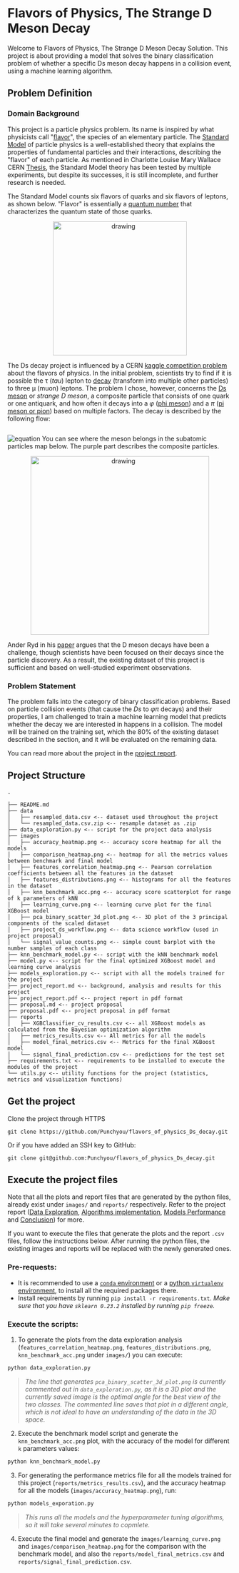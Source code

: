 # Flavors of Physics, The Strange D Meson Decay
Welcome to Flavors of Physics, The Strange D Meson Decay Solution. This project is about providing a model that solves the binary classification problem of whether a specific Ds meson decay happens in a collision event, using a machine learning algorithm.

## Problem Definition
### Domain Background

This project is a particle physics problem. Its name is inspired by what physicists call "[flavor](https://en.wikipedia.org/wiki/Flavour_(particle_physics))", the species of an elementary particle. The  [Standard Model](https://en.wikipedia.org/wiki/Standard_Model) of particle physics is a well-established theory that explains the properties of fundamental particles and their interactions, describing the "flavor" of each particle. As mentioned in Charlotte Louise Mary Wallace CERN [Thesis](https://cds.cern.ch/record/2196092/files/CERN-THESIS-2016-064.pdf), the Standard Model theory has been tested by multiple experiments, but despite its successes, it is still incomplete, and further research is needed. 

The Standard Model counts six flavors of quarks and six flavors of leptons, as shown below. "Flavor" is essentially a [quantum number](https://en.wikipedia.org/wiki/Flavour_(particle_physics)#Quantum_numbers) that characterizes the quantum state of those quarks.

<div align="center">
<img src="https://upload.wikimedia.org/wikipedia/commons/thumb/0/00/Standard_Model_of_Elementary_Particles.svg/1024px-Standard_Model_of_Elementary_Particles.svg.png" alt="drawing" width="300"/>
</div>

 The Ds decay project is influenced by a CERN [kaggle competition problem](https://www.kaggle.com/c/flavours-of-physics/overview/description) about the flavors of physics. In the initial problem, scientists try to find if it is possible the τ (*tau*) lepton to [decay](https://en.wikipedia.org/wiki/Particle_decay) (transform into multiple other particles) to three μ (muon) leptons. The problem I chose, however, concerns the [Ds meson](https://en.wikipedia.org/wiki/D_meson) or *strange D meson*, a composite particle that consists of one quark or one antiquark, and how often it decays into a *φ* ([phi meson](https://en.wikipedia.org/wiki/Phi_meson)) and a *π* ([pi meson or pion](https://en.wikipedia.org/wiki/Pion)) based on multiple factors. The decay is described by the following flow:

<div style="text-align:center" colour="blue">
<img src="https://latex.codecogs.com/svg.latex?\Large&space;D_{s}\to\phi\pi" title=""/>
</div>

![equation](https://latex.codecogs.com/svg.latex?\Large&space;D_{s}\to\phi\pi)
You can see where the meson belongs in the subatomic particles map below. The purple part describes the composite particles.

<div align="center">
<img src="https://upload.wikimedia.org/wikipedia/commons/thumb/7/7f/Particle_overview.svg/1920px-Particle_overview.svg.png" alt="drawing" width="400"/>
</div>

Ander Ryd in his [paper](https://wiki.classe.cornell.edu/pub/People/AndersRyd/DHadRMP.pdf) argues that the D meson decays have been a challenge, though scientists have been focused on their decays since the particle discovery. As a result, the existing dataset of this project is sufficient and based on well-studied experiment observations.


### Problem Statement

The problem falls into the category of binary classification problems. Based on particle collision events (that cause the *Ds* to *φπ* decays) and their properties, I am challenged to train a machine learning model that predicts whether the decay we are interested in happens in a collision. The model will be trained on the training set, which the 80% of the existing dataset described in the section, and it will be evaluated on the remaining data.

You can read more about the project in the [project report](https://github.com/Punchyou/flavors_of_physics_Ds_decay/blob/master/project_report.md).
## Project Structure
```git
.

├── README.md
├── data
│   ├── resampled_data.csv <-- dataset used throughout the project 
│   └── resampled_data.csv.zip <-- resample dataset as .zip
├── data_exploration.py <-- script for the project data analysis
├── images
│   ├── accuracy_heatmap.png <-- accuracy score heatmap for all the models
│   ├── comparison_heatmap.png <-- heatmap for all the metrics values between benchmark and final model
│   ├── features_correlation_heatmap.png <-- Pearson correlation coefficients between all the features in the dataset
│   ├── features_distributions.png <-- histograms for all the features in the dataset
│   ├── knn_benchmark_acc.png <-- accuracy score scatterplot for range of k parameters of kNN
│   ├── learning_curve.png <-- learning curve plot for the final XGBoost model
│   ├── pca_binary_scatter_3d_plot.png <-- 3D plot of the 3 principal components of the scaled dataset
│   ├── project_ds_workflow.png <-- data science workflow (used in project proposal)
│   └── signal_value_counts.png <-- simple count barplot with the number samples of each class
├── knn_benchmark_model.py <-- script with the kNN benchmark model
├── model.py <-- script for the final optimized XGBoost model and learning curve analysis
├── models_exploration.py <-- script with all the models trained for the project
├── project_report.md <-- background, analysis and results for this project
├── project_report.pdf <-- project report in pdf format
├── proposal.md <-- project proposal
├── proposal.pdf <-- project proposal in pdf format
├── reports
│   ├── XGBClassifier_cv_results.csv <-- all XGBoost models as calculated from the Bayesian optimization algorithm
│   ├── metrics_results.csv <-- All metrics for all the models
│   ├── model_final_metrics.csv <-- Metrics for the final XGBoost model
│   └── signal_final_prediction.csv <-- predictions for the test set
├── requirements.txt <-- requirements to be installed to execute the modules of the project
└── utils.py <-- utility functions for the project (statistics, metrics and visualization functions)
```
## Get the project
Clone the project through HTTPS
```git
git clone https://github.com/Punchyou/flavors_of_physics_Ds_decay.git
```

Or if you have added an SSH key to GitHub:
```git
git clone git@github.com:Punchyou/flavors_of_physics_Ds_decay.git
```

## Execute the project files
Note that all the plots and report files that are generated by the python files, already exist under `images/` and `reports/` respectively. Refer to the project report ([Data Exploration](https://github.com/Punchyou/flavors_of_physics_Ds_decay/blob/master/project_report.md#data-exploration), [Algorithms implementation](https://github.com/Punchyou/flavors_of_physics_Ds_decay/blob/master/project_report.md#algorithms-implementation), [Models Performance](https://github.com/Punchyou/flavors_of_physics_Ds_decay/blob/master/project_report.md#models-performance) and [Conclusion](https://github.com/Punchyou/flavors_of_physics_Ds_decay/blob/master/project_report.md#conclusion)) for more.

If you want to execute the files that generate the plots and the report `.csv` files, follow the instructions below. After running the python files, the existing images and reports will be replaced with the newly generated ones.

### Pre-requests:
* It is recommended to use a [`conda` environment](https://conda.io/projects/conda/en/latest/user-guide/tasks/manage-environments.html) or a [python `virtualenv` environment](https://uoa-eresearch.github.io/eresearch-cookbook/recipe/2014/11/26/python-virtual-env/), to install all the required packages there.
* Install requirements by running `pip install -r requirements.txt`. *Make sure that you have `sklearn 0.23.2` installed by running `pip freeze`.*

### Execute the scripts:
1. To generate the plots from the data exploration analysis (`features_correlation_heatmap.png`, `features_distributions.png`, `knn_benchmark_acc.png` under `images/`) you can execute:
```sh
python data_exploration.py
```
> *The line that generates `pca_binary_scatter_3d_plot.png` is currently commented out in `data_exploration.py`, as it is a 3D plot and the currently saved image is the optimal angle for the best view of the two classes. The commented line saves that plot in a different angle, which is not ideal to have an understanding of the data in the 3D space.*

2. Execute the benchmark model script and generate the `knn_benchmark_acc.png` plot, with the accuracy of the model for different `k` parameters values:
```sh
python knn_benchmark_model.py
```

3. For generating the performance metrics file for all the models trained for this project (`reports/metrics_results.csv`), and the accuracy heatmap for all the models (`images/accuracy_heatmap.png`), run:
```sh
python models_exporation.py 
```
> *This runs all the models and the hyperparameter tuning algorithms, so it will take several minutes to copmlete.*


4. Execute the final model and generate the `images/learning_curve.png` and `images/comparison_heatmap.png` for the comparison with the benchmark model, and also the `reports/model_final_metrics.csv` and `reports/signal_final_prediction.csv`.

